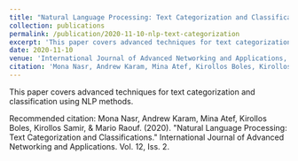 ```yaml
---
title: "Natural Language Processing: Text Categorization and Classifications"
collection: publications
permalink: /publication/2020-11-10-nlp-text-categorization
excerpt: 'This paper covers advanced techniques for text categorization and classification using NLP methods.'
date: 2020-11-10
venue: 'International Journal of Advanced Networking and Applications, Vol. 12, Iss. 2'
citation: 'Mona Nasr, Andrew Karam, Mina Atef, Kirollos Boles, Kirollos Samir, &amp; Mario Raouf. (2020). &quot;Natural Language Processing: Text Categorization and Classifications.&quot; International Journal of Advanced Networking and Applications. Vol. 12, Iss. 2.'
---
```

This paper covers advanced techniques for text categorization and classification using NLP methods.

Recommended citation: Mona Nasr, Andrew Karam, Mina Atef, Kirollos Boles, Kirollos Samir, & Mario Raouf. (2020). "Natural Language Processing: Text Categorization and Classifications." International Journal of Advanced Networking and Applications. Vol. 12, Iss. 2.